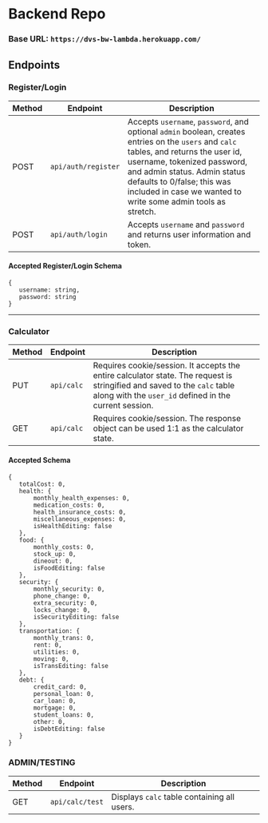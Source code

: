 # Backend Repo

### Base URL: `https://dvs-bw-lambda.herokuapp.com/`

## Endpoints

 ### Register/Login
 Method | Endpoint | Description 
 ------ | -------- | -----------
 POST | `api/auth/register` | Accepts `username`, `password`, and optional `admin` boolean, creates entries on the `users` and `calc` tables, and returns the user id, username, tokenized password, and admin status. Admin status defaults to 0/false; this was included in case we wanted to write some admin tools as stretch.
 POST | `api/auth/login` | Accepts `username` and `password` and returns user information and token.

 #### Accepted Register/Login Schema
 ```
{
    username: string,
    password: string
}
 ```

 ***

### Calculator

 Method | Endpoint | Description 
 ------ | -------- | -----------
 PUT | `api/calc` | Requires cookie/session. It accepts the entire calculator state. The request is stringified and saved to the `calc` table along with the `user_id` defined in the current session.
 GET | `api/calc` | Requires cookie/session. The response object can be used 1:1 as the calculator state.

 #### Accepted Schema

 ```
 {
    totalCost: 0,
    health: {
        monthly_health_expenses: 0,
        medication_costs: 0,
        health_insurance_costs: 0,
        miscellaneous_expenses: 0,
        isHealthEditing: false
    },
    food: {
        monthly_costs: 0,
        stock_up: 0,
        dineout: 0,
        isFoodEditing: false
    },
    security: {
        monthly_security: 0,
        phone_change: 0,
        extra_security: 0,
        locks_change: 0,
        isSecurityEditing: false
    },
    transportation: {
        monthly_trans: 0,
        rent: 0,
        utilities: 0,
        moving: 0,
        isTransEditing: false
    },
    debt: {
        credit_card: 0,
        personal_loan: 0,
        car_loan: 0,
        mortgage: 0,
        student_loans: 0,
        other: 0,
        isDebtEditing: false
    }
}
 ```

 ### ADMIN/TESTING

 Method | Endpoint | Description 
 ------ | -------- | -----------
 GET | `api/calc/test` | Displays `calc` table containing all users.

